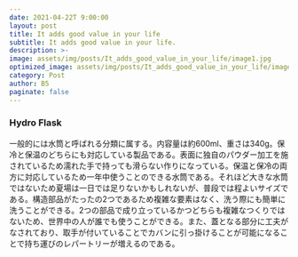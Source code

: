 ```yaml
---
date: 2021-04-22T 9:00:00
layout: post
title: It adds good value in your life
subtitle: It adds good value in your life.
description: >-
image: assets/img/posts/It_adds_good_value_in_your_life/image1.jpg
optimized_image: assets/img/posts/It_adds_good_value_in_your_life/image1_resized_thumbnail.jpg
category: Post
author: B5
paginate: false
---
```


### Hydro Flask
一般的には水筒と呼ばれる分類に属する。内容量は約600ml、重さは340g。保冷と保温のどちらにも対応している製品である。表面に独自のパウダー加工を施されているため濡れた手で持っても滑らない作りになっている。保温と保冷の両方に対応しているため一年中使うことのできる水筒である。それほど大きな水筒ではないため夏場は一日では足りないかもしれないが、普段では程よいサイズである。構造部品がたったの2つであるため複雑な要素はなく、洗う際にも簡単に洗うことができる。2つの部品で成り立っているかつどちらも複雑なつくりではないため、世界中の人が誰でも使うことができる。また、蓋となる部分に工夫がなされており、取手が付いていることでカバンに引っ掛けることが可能になることで持ち運びのレパートリーが増えるのである。
